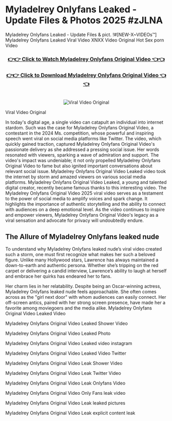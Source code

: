 # Myladelrey Onlyfans Leaked - Update Files & Photos 2025 #zJLNA

Myladelrey Onlyfans Leaked - Update Files & pict. !#[NEW-X~VIDEOs™] Myladelrey Onlyfans Leaked Viral Video XNXX Video Original Hot Sex porn Video
<br>
<div align="center">
<h3><a href="https://links2leaks.com?utm_source=myladelrey&utm_medium=gitlong" rel="nofollow">👉👉 Click to Watch Myladelrey Onlyfans Original Video 👈👈</a></h3>
<h3><a href="https://links2leaks.com?utm_source=myladelrey&utm_medium=gitlong" rel="nofollow">👉👉 Click to Download Myladelrey Onlyfans Original Video 👈👈</a></h3>
<br>
<a href="https://links2leaks.com?utm_source=myladelrey&utm_medium=gitlong" rel="nofollow"><img src="https://i.ibb.co/Gkj2r4b/banner.png" alt="Viral Video Original" style="max-width: 100%; display: inline-block;" data-target="animated-image.originalImage"></a>
</div>

Viral Video Original

In today's digital age, a single video can catapult an individual into internet stardom. Such was the case for Myladelrey Onlyfans Original Video, a contestant in the 2024 Ms. competition, whose powerful and inspiring speech went viral on social media platforms like Twitter.
The video, which quickly gained traction, captured Myladelrey Onlyfans Original Video's passionate delivery as she addressed a pressing social issue. Her words resonated with viewers, sparking a wave of admiration and support. The video's impact was undeniable; it not only propelled Myladelrey Onlyfans Original Video to fame but also ignited important conversations about relevant social issue.
Myladelrey Onlyfans Original Video Leaked video took the internet by storm and amazed viewers on various social media platforms. Myladelrey Onlyfans Original Video Leaked, a young and talented digital creator, recently became famous thanks to this interesting video.
The Myladelrey Onlyfans Original Video 2025 viral video serves as a testament to the power of social media to amplify voices and spark change. It highlights the importance of authentic storytelling and the ability to connect with audiences on a deep emotional level. As the video continues to inspire and empower viewers, Myladelrey Onlyfans Original Video's legacy as a viral sensation and advocate for privacy will undoubtedly endure.

<h2>The Allure of Myladelrey Onlyfans leaked nude</h2>


To understand why Myladelrey Onlyfans leaked nude’s viral video created such a storm, one must first recognize what makes her such a beloved figure. Unlike many Hollywood stars, Lawrence has always maintained a down-to-earth and authentic persona. Whether she’s tripping on the red carpet or delivering a candid interview, Lawrence’s ability to laugh at herself and embrace her quirks has endeared her to fans.

Her charm lies in her relatability. Despite being an Oscar-winning actress, Myladelrey Onlyfans leaked nude feels approachable. She often comes across as the "girl next door" with whom audiences can easily connect. Her off-screen antics, paired with her strong screen presence, have made her a favorite among moviegoers and the media alike.
Myladelrey Onlyfans Original Video Leaked Video

Myladelrey Onlyfans Original Video Leaked Shower Video

Myladelrey Onlyfans Original Video Leaked Photo

Myladelrey Onlyfans Original Video Leaked video instagram

Myladelrey Onlyfans Original Video Leaked Video Twitter

Myladelrey Onlyfans Original Video Leak Shower Video

Myladelrey Onlyfans Original Video Leak Twitter Video

Myladelrey Onlyfans Original Video Leak Onlyfans Video

Myladelrey Onlyfans Original Video Only Fans leak video

Myladelrey Onlyfans Original Video Leak leaked pictures

Myladelrey Onlyfans Original Video Leak explicit content leak